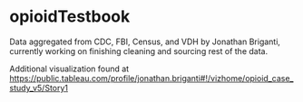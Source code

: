 # opioidTestbook

Data aggregated from CDC, FBI, Census, and VDH by Jonathan Briganti, currently working on finishing cleaning and sourcing rest of the data.

Additional visualization found at https://public.tableau.com/profile/jonathan.briganti#!/vizhome/opioid_case_study_v5/Story1

